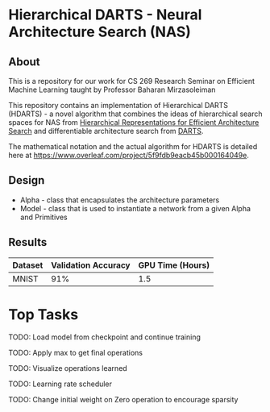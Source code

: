# Hierarchical DARTS - Neural Architecture Search (NAS)

## About

This is a repository for our work for CS 269 Research Seminar on Efficient Machine Learning taught by Professor Baharan Mirzasoleiman

This repository contains an implementation of Hierarchical DARTS (HDARTS) - a novel algorithm that combines the ideas of hierarchical search spaces for NAS from [Hierarchical Representations for Efficient Architecture Search](https://arxiv.org/abs/1711.00436) and differentiable architecture search from [DARTS](https://arxiv.org/abs/1806.09055).

The mathematical notation and the actual algorithm for HDARTS is detailed here at https://www.overleaf.com/project/5f9fdb9eacb45b000164049e.

## Design

- Alpha - class that encapsulates the architecture parameters
- Model - class that is used to instantiate a network from a given Alpha and Primitives

## Results

| Dataset  | Validation Accuracy  |  GPU Time (Hours) |
|---|---|---|
| MNIST | 91%  |  1.5 |

# Top Tasks

TODO: Load model from checkpoint and continue training 

TODO: Apply max to get final operations

TODO: Visualize operations learned

TODO: Learning rate scheduler

TODO: Change initial weight on Zero operation to encourage sparsity

